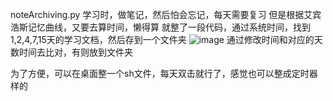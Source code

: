 noteArchiving.py 
学习时，做笔记，然后怕会忘记，每天需要复习
但是根据艾宾浩斯记忆曲线，又要去算时间，懒得算
就整了一段代码，通过系统时间，找到1,2,4,7,15天的学习文档，然后存到一个文件夹
![image](https://user-images.githubusercontent.com/21198605/205077382-f82cdc52-17f7-40e9-ac8c-e8dca927f6c1.png)
通过修改时间和对应的天数时间去比对，有则放到文件夹


为了方便，可以在桌面整一个sh文件，每天双击就行了，感觉也可以整成定时器样的
